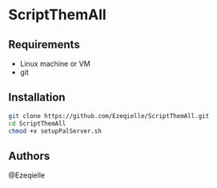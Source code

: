 # ScriptThemAll

## Requirements

- Linux machine or VM
- git

## Installation

```bash
git clone https://github.com/Ezeqielle/ScriptThemAll.git
cd ScriptThemAll
chmod +x setupPalServer.sh
```

## Authors

@Ezeqielle
